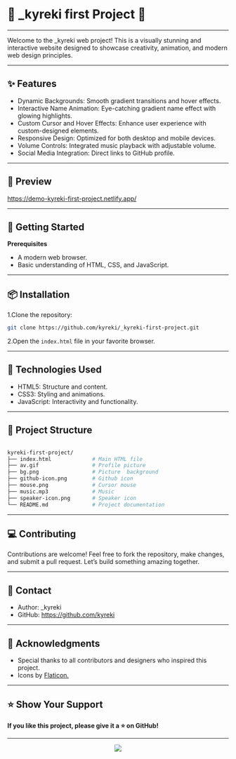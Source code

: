 # 🌟 _kyreki first Project 🌟
---


Welcome to the _kyreki web project! This is a visually stunning and interactive website designed to showcase creativity, animation, and modern web design principles.

---

## ✨ Features

- Dynamic Backgrounds: Smooth gradient transitions and hover effects.
- Interactive Name Animation: Eye-catching gradient name effect with glowing highlights.
- Custom Cursor and Hover Effects: Enhance user experience with custom-designed elements.
- Responsive Design: Optimized for both desktop and mobile devices.
- Volume Controls: Integrated music playback with adjustable volume.
- Social Media Integration: Direct links to GitHub profile.
---

## 📸 Preview

https://demo-kyreki-first-project.netlify.app/

---

## 🚀 Getting Started

**Prerequisites**
- A modern web browser.
- Basic understanding of HTML, CSS, and JavaScript.

---

## 📦 Installation

1.Clone the repository:

```bash
git clone https://github.com/kyreki/_kyreki-first-project.git 
```

2.Open the `index.html` file in your favorite browser.

---

## 🎨 Technologies Used

- HTML5: Structure and content.
- CSS3: Styling and animations.
- JavaScript: Interactivity and functionality.

---

## 📂 Project Structure
```bash

kyreki-first-project/
├── index.html             # Main HTML file 
├── av.gif                 # Profile picture
├── bg.png                 # Picture  background
├── github-icon.png        # Github icon 
├── mouse.png              # Cursor mouse
├── music.mp3              # Music
├── speaker-icon.png       # Speaker icon
└── README.md              # Project documentation
```
---

## 💻 Contributing

Contributions are welcome! Feel free to fork the repository, make changes, and submit a pull request. Let’s build something amazing together.

---

## 📧 Contact

- Author: _kyreki
- GitHub: https://github.com/kyreki

---

## 🌟 Acknowledgments

- Special thanks to all contributors and designers who inspired this project.
- Icons by [Flaticon.](https://www.flaticon.com/)

---

## ⭐ Show Your Support

**If you like this project, please give it a ⭐ on GitHub!**

---

<div align="center">
  <img src="https://capsule-render.vercel.app/api?type=waving&height=145&color=gradient&text=Thank+You&section=footer&reversal=false&animation=blinking&textBg=false&fontAlignY=75" />
</div>

